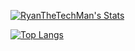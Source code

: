 [![RyanTheTechMan's Stats](https://github-readme-stats.vercel.app/api?username=ryanthetechman&count_private=true&show_icons=true&theme=merko&include_all_commits=true&custom_title=RyanTheTechMan%27s%20Git%20Hub%20Stats)](https://github.com/RyanTheTechMan)

[![Top Langs](https://github-readme-stats.vercel.app/api/top-langs/?username=ryanthetechman&langs_count=9&hide=shaderlab,hlsl&exclude_repo=ChroMapper,wire,The-Purge,unity-audio-spectrum,vacation-lighting-director,Space-Game,gmod-addons,CrewLink)](https://github.com/RyanTheTechMan)
